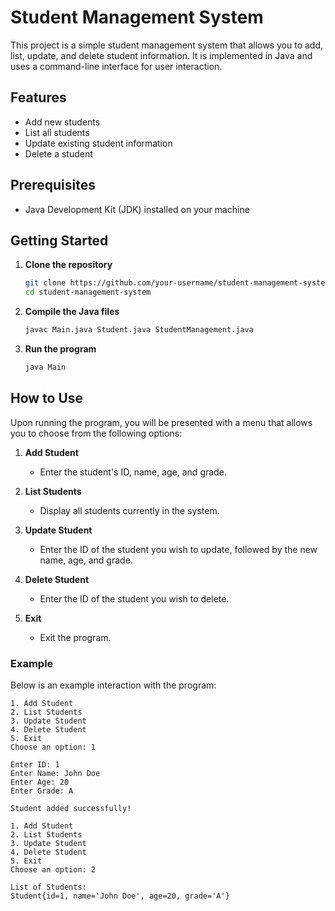 # Student Management System

This project is a simple student management system that allows you to add, list, update, and delete student information. It is implemented in Java and uses a command-line interface for user interaction.

## Features

- Add new students
- List all students
- Update existing student information
- Delete a student

## Prerequisites

- Java Development Kit (JDK) installed on your machine

## Getting Started

1. **Clone the repository**

    ```sh
    git clone https://github.com/your-username/student-management-system.git
    cd student-management-system
    ```

2. **Compile the Java files**

    ```sh
    javac Main.java Student.java StudentManagement.java
    ```

3. **Run the program**

    ```sh
    java Main
    ```

## How to Use

Upon running the program, you will be presented with a menu that allows you to choose from the following options:

1. **Add Student**

    - Enter the student's ID, name, age, and grade.

2. **List Students**

    - Display all students currently in the system.

3. **Update Student**

    - Enter the ID of the student you wish to update, followed by the new name, age, and grade.

4. **Delete Student**

    - Enter the ID of the student you wish to delete.

5. **Exit**

    - Exit the program.

### Example

Below is an example interaction with the program:

```plaintext
1. Add Student
2. List Students
3. Update Student
4. Delete Student
5. Exit
Choose an option: 1

Enter ID: 1
Enter Name: John Doe
Enter Age: 20
Enter Grade: A

Student added successfully!

1. Add Student
2. List Students
3. Update Student
4. Delete Student
5. Exit
Choose an option: 2

List of Students:
Student{id=1, name='John Doe', age=20, grade='A'}
